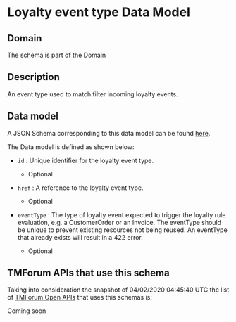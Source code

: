 # Loyalty event type Data Model

## Domain

The  schema is part of the  Domain

## Description

An event type used to match filter incoming loyalty events.

## Data model

A JSON Schema corresponding to this data model can be found
[here](https://github.com/tmforum-rand/schemas/blob/candidates/Product/LoyaltyEventType.schema.json).

The Data model is defined as shown below:
- `id` : Unique identifier for the loyalty event type.

  - Optional

- `href` : A reference to the loyalty event type.

  - Optional

- `eventType` : The type of loyalty event expected to trigger the loyalty rule evaluation, e.g. a CustomerOrder or an Invoice. The eventType should be unique to prevent existing resources not being reused. An eventType that already exists will result in a 422 error.

  - Optional





## TMForum APIs that use this schema

Taking into consideration the snapshot of 04/02/2020 04:45:40 UTC the list of [TMForum Open APIs](https://www.tmforum.org/open-apis/) that uses this schemas is:

Coming soon